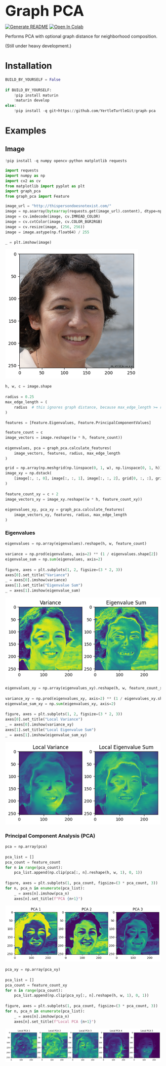 <font size="7">**Graph PCA**</font>

[![Generate README](https://github.com/YertleTurtleGit/graph-pca/actions/workflows/readme.yml/badge.svg)](https://github.com/YertleTurtleGit/graph-pca/actions/workflows/readme.yml)
<a target="_blank" href="https://colab.research.google.com/github/YertleTurtleGit/graph-pca/blob/main/README.ipynb">
<img src="https://colab.research.google.com/assets/colab-badge.svg" alt="Open In Colab"/>
</a>

Performs PCA with optional graph distance for neighborhood composition.

(Still under heavy development.)

<!-- START doctoc -->
<!-- END doctoc -->


# Installation


```python
BUILD_BY_YOURSELF = False

if BUILD_BY_YOURSELF:
    !pip install maturin
    !maturin develop
else:
    !pip install -q git+https://github.com/YertleTurtleGit/graph-pca
```

# Examples

## Image


```python
!pip install -q numpy opencv-python matplotlib requests
```


```python
import requests
import numpy as np
import cv2 as cv
from matplotlib import pyplot as plt
import graph_pca
from graph_pca import Feature
```


```python
image_url = "http://thispersondoesnotexist.com/"
image = np.asarray(bytearray(requests.get(image_url).content), dtype=np.uint8)
image = cv.imdecode(image, cv.IMREAD_COLOR)
image = cv.cvtColor(image, cv.COLOR_BGR2RGB)
image = cv.resize(image, (256, 256))
image = image.astype(np.float64) / 255

_ = plt.imshow(image)
```


    
![png](README_files/README_7_0.png)
    



```python
h, w, c = image.shape

radius = 0.25
max_edge_length = (
    radius  # this ignores graph distance, because max_edge_length >= radius
)

features = [Feature.Eigenvalues, Feature.PrincipalComponentValues]
```


```python
feature_count = c
image_vectors = image.reshape((w * h, feature_count))

eigenvalues, pca = graph_pca.calculate_features(
    image_vectors, features, radius, max_edge_length
)
```


```python
grid = np.array(np.meshgrid(np.linspace(0, 1, w), np.linspace(0, 1, h)))
image_xy = np.dstack(
    [image[:, :, 0], image[:, :, 1], image[:, :, 2], grid[0, :, :], grid[1, :, :]]
)

feature_count_xy = c + 2
image_vectors_xy = image_xy.reshape((w * h, feature_count_xy))

eigenvalues_xy, pca_xy = graph_pca.calculate_features(
    image_vectors_xy, features, radius, max_edge_length
)
```

### Eigenvalues


```python
eigenvalues = np.array(eigenvalues).reshape(h, w, feature_count)

variance = np.prod(eigenvalues, axis=2) ** (1 / eigenvalues.shape[2])
eigenvalue_sum = np.sum(eigenvalues, axis=2)

figure, axes = plt.subplots(1, 2, figsize=(3 * 2, 3))
axes[0].set_title("Variance")
_ = axes[0].imshow(variance)
axes[1].set_title("Eigenvalue Sum")
_ = axes[1].imshow(eigenvalue_sum)
```


    
![png](README_files/README_12_0.png)
    



```python
eigenvalues_xy = np.array(eigenvalues_xy).reshape(h, w, feature_count_xy)

variance_xy = np.prod(eigenvalues_xy, axis=2) ** (1 / eigenvalues_xy.shape[2])
eigenvalue_sum_xy = np.sum(eigenvalues_xy, axis=2)

figure, axes = plt.subplots(1, 2, figsize=(3 * 2, 3))
axes[0].set_title("Local Variance")
_ = axes[0].imshow(variance_xy)
axes[1].set_title("Local Eigenvalue Sum")
_ = axes[1].imshow(eigenvalue_sum_xy)
```


    
![png](README_files/README_13_0.png)
    


### Principal Component Analysis (PCA)


```python
pca = np.array(pca)

pca_list = []
pca_count = feature_count
for n in range(pca_count):
    pca_list.append(np.clip(pca[:, n].reshape(h, w, 1), 0, 1))

figure, axes = plt.subplots(1, pca_count, figsize=(3 * pca_count, 3))
for n, pca_n in enumerate(pca_list):
    _ = axes[n].imshow(pca_n)
    axes[n].set_title(f"PCA {n+1}")
```


    
![png](README_files/README_15_0.png)
    



```python
pca_xy = np.array(pca_xy)

pca_list = []
pca_count = feature_count_xy
for n in range(pca_count):
    pca_list.append(np.clip(pca_xy[:, n].reshape(h, w, 1), 0, 1))

figure, axes = plt.subplots(1, pca_count, figsize=(3 * pca_count, 3))
for n, pca_n in enumerate(pca_list):
    _ = axes[n].imshow(pca_n)
    axes[n].set_title(f"Local PCA {n+1}")
```


    
![png](README_files/README_16_0.png)
    

